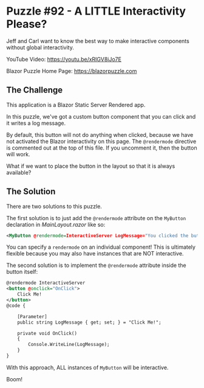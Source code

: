 # Puzzle #92 - A LITTLE Interactivity Please?
Jeff and Carl want to know the best way to make interactive components without global interactivity.

YouTube Video: https://youtu.be/xRIGV8iJo7E

Blazor Puzzle Home Page: https://blazorpuzzle.com

## The Challenge

This application is a Blazor Static Server Rendered app.

In this puzzle, we've got a custom button component that you can click and it writes a log message. 

By default, this button will not do anything when clicked, because we have not activated the Blazor interactivity on this page. The `@rendermode` directive is commented out at the top of this file. If you uncomment it, then the button will work.

What if we want to place the button in the layout so that it is always available?

## The Solution

There are two solutions to this puzzle. 

The first solution is to just add the `@rendermode` attribute on the `MyButton` declaration in *MainLayout.razor* like so:

```xml
<MyButton @rendermode=InteractiveServer LogMessage="You clicked the button in the layout"></MyButton>
```

You can specify a `rendermode` on an individual component! This is ultimately flexible because you may also have instances that are NOT interactive.

The second solution is to implement the `@rendermode` attribute inside the button itself:

```xml
@rendermode InteractiveServer
<button @onclick="OnClick">
	Click Me!
</button>
@code {

	[Parameter]
	public string LogMessage { get; set; } = "Click Me!";

	private void OnClick()
	{
		Console.WriteLine(LogMessage);
	}
}
```

With this approach, ALL instances of `MyButton` will be interactive. 

Boom!
